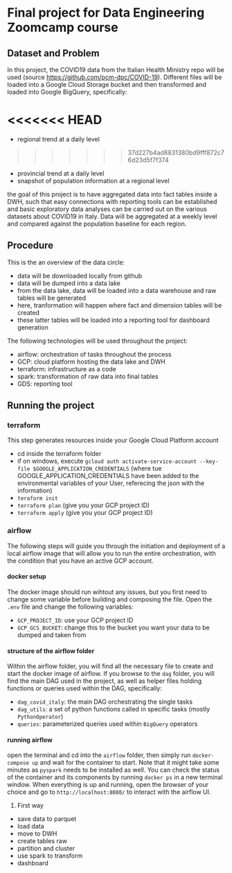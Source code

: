 # Final project for Data Engineering Zoomcamp course

## Dataset and Problem

In this project, the COVID19 data from the Italian Health Ministry repo will be used (source https://github.com/pcm-dpc/COVID-19). Different files will be loaded into a Google Cloud Storage bucket and then transformed and loaded into Google BigQuery, specifically:

<<<<<<< HEAD
=======
* regional trend at a daily level
>>>>>>> 37d227b4ad8831380bd9fff872c76d23d5f7f374
* provincial trend at a daily level
* snapshot of population information at a regional level

the goal of this project is to have aggregated data into fact tables inside a DWH, such that easy connections with reporting tools can be established and basic exploratory data analyses can be carried out on the various datasets about COVID19 in Italy. Data will be aggregated at a weekly level and compared against the population baseline for each region.

## Procedure

This is the an overview of the data circle:

* data will be downloaded locally from github
* data will be dumped into a data lake
* from the data lake, data will be loaded into a data warehouse and raw tables will be generated
* here, tranformation will happen where fact and dimension tables will be created
* these latter tables will be loaded into a reporting tool for dashboard generation

The following technologies will be used throughout the project:

* airflow: orchestration of tasks throughout the process
* GCP: cloud platform hosting the data lake and DWH
* terraform: infrastructure as a code
* spark: transformation of raw data into final tables
* GDS: reporting tool 

## Running the project

### terraform

This step generates resources inside your Google Cloud Platform account

* cd inside the terraform folder
* if on windows, execute `gcloud auth activate-service-account --key-file $GOOGLE_APPLICATION_CREDENTIALS` (where tue GOOGLE_APPLICATION_CREDENTIALS have been added to the environmental variables of your User, referecing the json with the information)
* `teraform init`
* `terraform plan` (give you your GCP project ID)
* `terraform apply` (give you your GCP project ID)

### airflow

The following steps will guide you through the initiation and deployment of a local airflow image that will allow you to run the entire orchestration, with the condition that you have an active GCP account.

#### docker setup

The docker image should run wihtout any issues, but you first need to change some variable before building and composing the file. Open the `.env` file and change the following variables:

* `GCP_PROJECT_ID`: use your GCP project ID
* `GCP_GCS_BUCKET`: change this to the bucket you want your data to be dumped and taken from

#### structure of the airflow folder

Within the airflow folder, you will find all the necessary file to create and start the docker image of airflow. If you browse to the `dag` folder, you will find the main DAG used in the project, as well as helper files holding functions or queries used within the DAG, specifically:

* `dag_covid_italy`: the main DAG orchestrating the single tasks
* `dag_utils`: a set of python functions called in specific tasks (mostly `PythonOperator`) 
* `queries`: parameterized queries used within `BigQuery` operators

#### running airflow

open the terminal and cd into the `airflow` folder, then simply run `docker-compose up` and wait for the container to start. Note that it might take some minutes as `pyspark` needs to be installed as well. You can check the status of the container and its components by running `docker ps` in a new terminal window. When everything is up and running, open the browser of your choice and go to `http://localhost:8080/` to interact with the airflow UI.




1. First way
* save data to parquet
* load data
* move to DWH
* create tables raw
* partition and cluster
* use spark to transform
* dashboard
